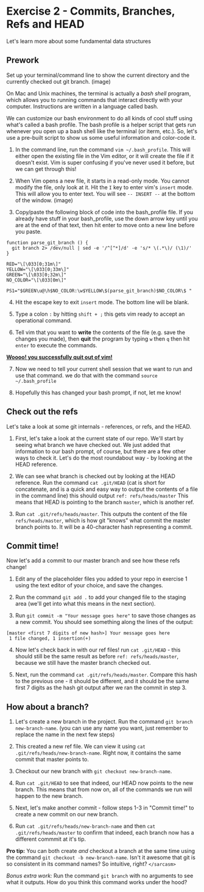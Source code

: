 # Exercise 2 - Commits, Branches, Refs and HEAD
Let's learn more about some fundamental data structures

## Prework
Set up your terminal/command line to show the current directory and the currently checked out git branch. (image)

On Mac and Unix machines, the terminal is actually a *bash shell* program, which allows you to running commands that interact directly with your computer. Instructions are written in a language called bash. 

We can customize our bash environment to do all kinds of cool stuff using what's called a bash profile. The bash profile is a helper script that gets run whenever you open up a bash shell like the terminal (or iterm, etc.). So, let's use a pre-built script to show us some useful information and color-code it.

1. In the command line, run the command `vim ~/.bash_profile`. This will either open the existing file in the Vim editor, or it will create the file if it doesn't exist. Vim is super confusing if you've never used it before, but we can get through this!

2. When Vim opens a new file, it starts in a read-only mode. You cannot modify the file, only look at it. Hit the `I` key to enter vim's `insert` mode. This will allow you to enter text. You will see `-- INSERT --` at the bottom of the window. (image)

3. Copy/paste the following block of code into the bash_profile file. If you already have stuff in your bash_profile, use the down arrow key until you are at the end of that text, then hit enter to move onto a new line before you paste. 

```
function parse_git_branch () {
  git branch 2> /dev/null | sed -e '/^[^*]/d' -e 's/* \(.*\)/ (\1)/'
}

RED="\[\033[0;31m\]"
YELLOW="\[\033[0;33m\]"
GREEN="\[\033[0;32m\]"
NO_COLOR="\[\033[0m\]"

PS1="$GREEN\u@\h$NO_COLOR:\w$YELLOW\$(parse_git_branch)$NO_COLOR\$ "
```

4. Hit the escape key to exit `insert` mode. The bottom line will be blank.

5. Type a colon `:` by hitting `shift + ;` this gets vim ready to accept an operational command.

6. Tell vim that you want to **write** the contents of the file (e.g. save the changes you made), then **quit** the program by typing `w` then `q` then hit `enter` to execute the commands.

**[Woooo! you successfully quit out of vim!](https://stackoverflow.blog/2017/05/23/stack-overflow-helping-one-million-developers-exit-vim/)**

7. Now we need to tell your current shell session that we want to run and use that command. we do that with the command `source ~/.bash_profile`

8. Hopefully this has changed your bash prompt, if not, let me know!

## Check out the refs
Let's take a look at some git internals - references, or refs, and the HEAD.

1. First, let's take a look at the current state of our repo. We'll start by seeing what branch we have checked out. We just added that information to our bash prompt, of course, but there are a few other ways to check it. Let's do the most roundabout way - by looking at the HEAD reference. 

2.  We can see what branch is checked out by looking at the HEAD reference. Run the command `cat .git/HEAD` (cat is short for concatenate, and is a quick and easy way to output the contents of a file in the command line) this should output `ref: refs/heads/master` This means that HEAD is pointing to the branch `master`, which is another ref.

3. Run `cat .git/refs/heads/master`. This outputs the content of the file `refs/heads/master`, which is how git "knows" what commit the master branch points to. It will be a 40-character hash representing a commit.

## Commit time!
Now let's add a commit to our master branch and see how these refs change! 

1. Edit any of the placeholder files you added to your repo in exercise 1 using the text editor of your choice, and save the changes.

2. Run the command `git add .` to add your changed file to the staging area (we'll get into what this means in the next section).

3. Run `git commit -m "Your message goes here"` to save those changes as a new commit. You should see something along the lines of the output:

```
[master <first 7 digits of new hash>] Your message goes here
 1 file changed, 1 insertion(+)
 ```

4. Now let's check back in with our ref files! run `cat .git/HEAD` - this should still be the same result as before `ref: refs/heads/master`, because we still have the master branch checked out.

5. Next, run the command `cat .git/refs/heads/master`. Compare this hash to the previous one - it should be different, and it should be the same first 7 digits as the hash git output after we ran the commit in step 3.

## How about a branch? 

1. Let's create a new branch in the project. Run the command `git branch new-branch-name`. (you can use any name you want, just remember to replace the name in the next few steps)

2. This created a new ref file. We can view it using `cat .git/refs/heads/new-branch-name`. Right now, it contains the same commit that master points to. 

3. Checkout our new branch with `git checkout new-branch-name`.

4. Run `cat .git/HEAD` to see that indeed, our HEAD now points to the new branch. This means that from now on, all of the commands we run will happen to the new branch.

5. Next, let's make another commit - follow steps 1-3 in "Commit time!" to create a new commit on our new branch. 

6. Run `cat .git/refs/heads/new-branch-name` and then `cat .git/refs/heads/master` to confirm that indeed, each branch now has a different commmit at it's tip. 

**Pro tip:** You can both create _and_ checkout a branch at the same time using the command `git checkout -b new-branch-name`. Isn't it awesome that git is so consistent in its command names? So intuitive, right? `</sarcasm>`

_Bonus extra work:_ Run the command `git branch` with no arguments to see what it outputs. How do you think this command works under the hood? 


